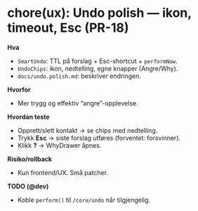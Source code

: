 # chore(ux): Undo polish — ikon, timeout, Esc (PR-18)

**Hva**
- `SmartUndo`: TTL på forslag + Esc-shortcut + `performNow`.
- `UndoChips`: ikon, nedtelling, egne knapper (Angre/Why).
- `docs/undo.polish.md`: beskriver endringen.

**Hvorfor**
- Mer trygg og effektiv “angre”-opplevelse.

**Hvordan teste**
- Opprett/slett kontakt → se chips med nedtelling.
- Trykk **Esc** → siste forslag utføres (forventet: forsvinner).
- Klikk **?** → WhyDrawer åpnes.

**Risiko/rollback**
- Kun frontend/UX. Små patcher.

**TODO (@dev)**
- Koble `perform()` til `/core/undo` når tilgjengelig.